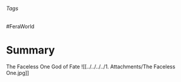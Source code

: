 ###### Tags

#FeraWorld

# Summary

The Faceless One
	God of Fate
![[../../../../1. Attachments/The Faceless One.jpg]]